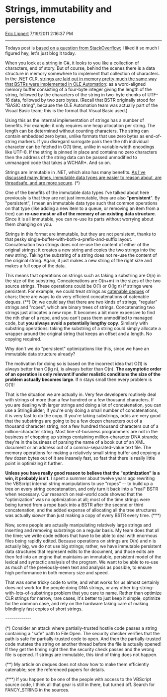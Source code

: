 # Strings, immutability and persistence

[Eric Lippert](https://social.msdn.microsoft.com/profile/Eric%20Lippert) 7/19/2011 2:16:37 PM

-----

Todays post is [based on a question from StackOverflow](http://stackoverflow.com/questions/6742923/if-strings-are-immutable-in-net-then-why-does-substring-take-on-time); I liked it so much I figured hey, let's just blog it today.

When you look at a string in C\#, it looks to you like a collection of characters, end of story. But of course, behind the scenes there is a data structure in memory somewhere to implement that collection of characters. In the .NET CLR, [strings are laid out in memory pretty much the same way that BSTRs were implemented in OLE Automation](http://blogs.msdn.com/b/ericlippert/archive/2003/09/12/52976.aspx): as a word-aligned memory buffer consisting of a four-byte integer giving the length of the string, followed by the characters of the string in two-byte chunks of UTF-16 data, followed by two zero bytes. (Recall that BSTR originally stood for "BASIC string", because the OLE Automation team was actually part of the Visual Basic team; this is the format that Visual Basic used.)

Using this as the internal implementation of strings has a number of benefits. For example: it only requires one heap allocation per string. The length can be determined without counting characters. The string can contain embedded zero bytes, unlike formats that use zero bytes as end-of-string markers. If you disregard surrogate pairs then the nth individual character can be fetched in O(1) time, unlike in variable-width encodings like UTF-8. If the string is pinned in place and contains no zero characters then the address of the string data can be passed unmodified to unmanaged code that takes a WCHAR\*. And so on.

Strings are immutable in .NET, which also has many benefits. [As I've discussed many times, immutable data types are easier to reason about, are threadsafe, and are more secure](http://blogs.msdn.com/b/ericlippert/archive/tags/immutability/). (\*)

One of the benefits of the immutable data types I've talked about here previously is that they are not just immutable, they are also "**persistent**". By "persistent", I mean an immutable data type such that common operations on that type (like adding a new item to a queue, or removing an item from a tree) can **re-use most or all of the memory of an existing data structure**. Since it is all immutable, you can re-use its parts without worrying about them changing on you.

Strings in this format are immutable, but they are not persistent, thanks to that pesky single-buffer-with-both-a-prefix-and-suffix layout. Concatenation two strings does not re-use the content of either of the original strings; it creates a new string and copies the two strings into the new string. Taking the substring of a string does not re-use the content of the original string. Again, it just makes a new string of the right size and makes a full copy of the data.

This means that operations on strings such as taking a substring are O(n) in the size of the substring. Concatenations are O(n+m) in the sizes of the two source strings. These operations could be O(1) or O(lg n) if strings were persistent. For example, we could treat strings as [catenable deques](http://blogs.msdn.com/b/ericlippert/archive/2008/02/12/immutability-in-c-part-eleven-a-working-double-ended-queue.aspx) of chars; there are ways to do very efficient concatenations of catenable deques. (\*\*) Or, we could say that there are two kinds of strings; "regular" strings and "ropes", which are binary trees of strings. Concatenating two strings just allocates a new rope. It becomes a bit more expensive to find the nth char of a rope, and you can't pass them unmodified to managed code, but **you always avoid a potentially lengthy copy**. Similarly with substring operations: taking the substring of a string could simply allocate a wrapper around the original string that keeps an offset and a length. No copying required.

Why don't we do "persistent" optimizations like this, since we have an immutable data structure already?

The motivation for doing so is based on the incorrect idea that O(1) is always better than O(lg n), is always better than O(n). **The asymptotic order of an operation is only relevant if under realistic conditions the size of the problem actually becomes large**. If n stays small then every problem is O(1)\!

That is the situation we are actually in. Very few developers routinely deal with strings of more than a few hundred or a few thousand characters. If you are dealing with larger strings and doing a lot of concatenation, you can use a StringBuilder; if you're only doing a small number of concatenations, it is very fast to do the copy. If you're taking substrings, odds are very good that the substrings are going to be a few dozen characters out of a thousand character string, not a few hundred thousand characters out of a million-character string. Most line-of-business programmers are not in the business of chopping up strings containing million-character DNA strands; they're in the business of parsing the name of a book out of an XML document or an address out of a comma-separated-value text file. The memory operations for making a relatively small string buffer and copying a few dozen bytes out of it are insanely fast, so fast that there is really little point in optimizing it further.

**Unless you have really good reason to believe that the "optimization" is a win, it probably isn't.** I spent a summer about twelve years ago rewriting the VBScript internal string manipulations to use "ropes" -- to build up a tree on every string concatenation, and only turn it back into a "real" BSTR when necessary. Our research on real-world code showed that the "optimization" was no optimization at all; most of the time strings were being turned from a rope back into a BSTR after the second or third concatenation, and the added expense of allocating all the tree structures was actually *slower* than just making a copy of every BSTR every time. (\*\*\*)

Now, some people are actually manipulating relatively large strings and inserting and removing substrings on a regular basis. My team does that all the time; we write code editors that have to be able to deal with enormous files being rapidly edited. Because operations on strings are O(n) and n is actually big, we do not use big strings; rather, we have immutable persistent data structures that represent edits to the document, and those edits are then fed into an engine that maintains an immutable, persistent model of the lexical and syntactic analysis of the program. We want to be able to re-use as much of the previously-seen text and analysis as possible, to ensure high performance in both memory size and speed.

That was some tricky code to write, and what works for us almost certainly does not work for the people doing DNA strings, or any other big-string-with-lots-of-substrings problem that you care to name. Rather than optimize CLR strings for narrow, rare cases, it's better to just keep it simple, optimize for the common case, and rely on the hardware taking care of making blindingly fast copies of short strings.

\-------------

(\*) Consider an attack where partially-trusted hostile code passes a string containing a "safe" path to File.Open. The security checker verifies that the path is safe for partially-trusted code to open. And then the partially-trusted code mutates the string on another thread before the file is actually opened\! If they get the timing right then the security check passes and the wrong file is opened. If strings are immutable, this kind of thing does not happen.

(\*\*) My article on deques does not show how to make them efficiently catenable; see the referenced papers for details.

(\*\*\*) If you happen to be one of the people with access to the VBScript source code, I think all that gear is still in there, but turned off. Search for FANCY\_STRING in the sources.

